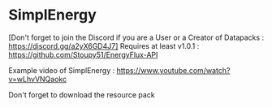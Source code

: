 # SimplEnergy
[Don't forget to join the Discord if you are a User or a Creator of Datapacks : https://discord.gg/a2yX6GD4J7]
Requires at least v1.0.1 : https://github.com/Stoupy51/EnergyFlux-API

Example video of SimplEnergy :
https://www.youtube.com/watch?v=wLhvVNQaokc

Don't forget to download the resource pack
